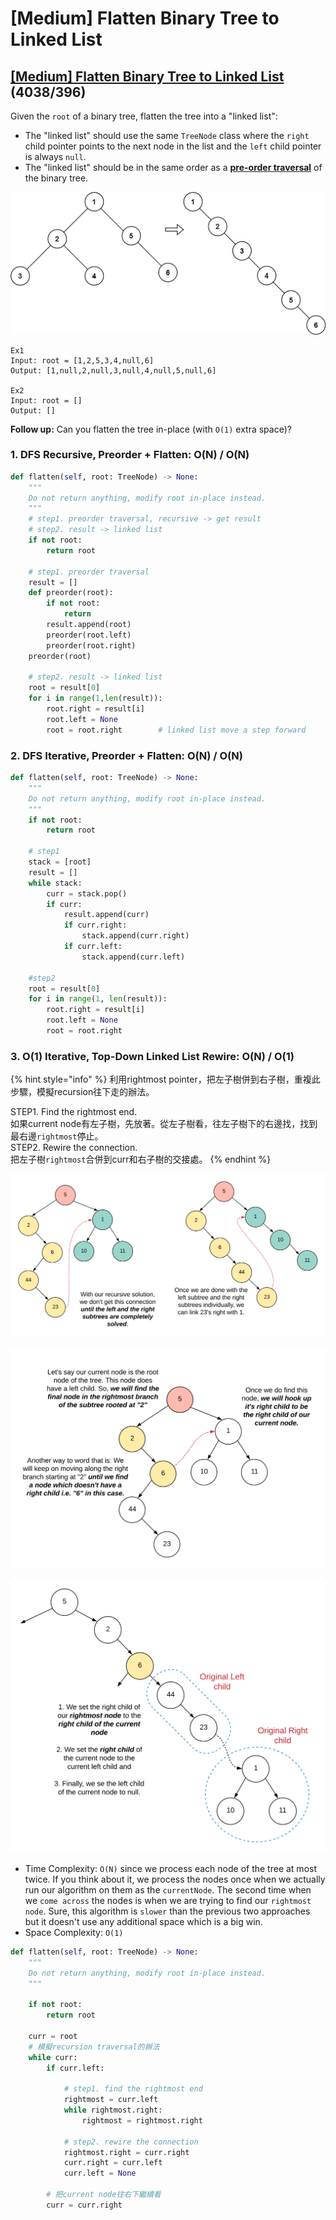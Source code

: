 # \[Medium\] Flatten Binary Tree to Linked List

## [\[Medium\] Flatten Binary Tree to Linked List](https://leetcode.com/problems/flatten-binary-tree-to-linked-list/)         \(4038/396\)

Given the `root` of a binary tree, flatten the tree into a "linked list":

* The "linked list" should use the same `TreeNode` class where the `right` child pointer points to the next node in the list and the `left` child pointer is always `null`.
* The "linked list" should be in the same order as a [**pre-order traversal**](https://en.wikipedia.org/wiki/Tree_traversal#Pre-order,_NLR) of the binary tree.

![](../../.gitbook/assets/image%20%2862%29.png)

```text
Ex1
Input: root = [1,2,5,3,4,null,6]
Output: [1,null,2,null,3,null,4,null,5,null,6]

Ex2
Input: root = []
Output: []
```

**Follow up:** Can you flatten the tree in-place \(with `O(1)` extra space\)?

### 1. DFS Recursive, Preorder + Flatten:      O\(N\) / O\(N\)

```python
def flatten(self, root: TreeNode) -> None:
    """
    Do not return anything, modify root in-place instead.
    """
    # step1. preorder traversal, recursive -> get result
    # step2. result -> linked list
    if not root:
        return root
        
    # step1. preorder traversal
    result = []
    def preorder(root):
        if not root:
            return
        result.append(root)
        preorder(root.left)
        preorder(root.right)
    preorder(root)

    # step2. result -> linked list
    root = result[0]
    for i in range(1,len(result)):
        root.right = result[i]
        root.left = None
        root = root.right        # linked list move a step forward
```

### 2. DFS Iterative, Preorder + Flatten:    O\(N\) / O\(N\)

```python
def flatten(self, root: TreeNode) -> None:
    """
    Do not return anything, modify root in-place instead.
    """
    if not root:
        return root

    # step1
    stack = [root]
    result = []
    while stack:
        curr = stack.pop()
        if curr:
            result.append(curr)
            if curr.right:
                stack.append(curr.right)
            if curr.left:
                stack.append(curr.left)

    #step2
    root = result[0]
    for i in range(1, len(result)):
        root.right = result[i]
        root.left = None
        root = root.right
```

### 3. O\(1\) Iterative, Top-Down Linked List Rewire:    O\(N\) / O\(1\)

{% hint style="info" %}
利用rightmost pointer，把左子樹併到右子樹，重複此步驟，模擬recursion往下走的辦法。  
  
STEP1. Find the rightmost end.  
              如果current node有左子樹，先放著。從左子樹看，往左子樹下的右邊找，找到最右邊`rightmost`停止。  
STEP2. Rewire the connection.  
              把左子樹`rightmost`合併到curr和右子樹的交接處。
{% endhint %}

![](../../.gitbook/assets/image%20%2866%29.png)

![](../../.gitbook/assets/image%20%2858%29.png)



![](../../.gitbook/assets/image%20%2865%29.png)

* Time Complexity: `O(N)` since we process each node of the tree at most twice. If you think about it, we process the nodes once when we actually run our algorithm on them as the `currentNode`. The second time when we `come across` the nodes is when we are trying to find our `rightmost node`. Sure, this algorithm is `slower` than the previous two approaches but it doesn't use any additional space which is a big win.
* Space Complexity: `O(1)`

```python
def flatten(self, root: TreeNode) -> None:
    """
    Do not return anything, modify root in-place instead.
    """

    if not root:
        return root

    curr = root
    # 模擬recursion traversal的辦法
    while curr:
        if curr.left:

            # step1. find the rightmost end
            rightmost = curr.left
            while rightmost.right:
                rightmost = rightmost.right

            # step2. rewire the connection
            rightmost.right = curr.right
            curr.right = curr.left
            curr.left = None
        
        # 把current node往右下繼續看
        curr = curr.right
```

